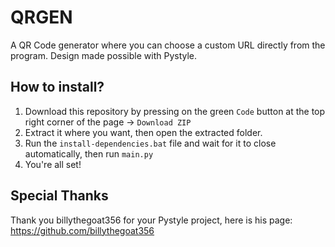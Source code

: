 # QRGEN
A QR Code generator where you can choose a custom URL directly from the program. Design made possible with Pystyle.
## How to install?
1. Download this repository by pressing on the green `Code` button at the top right corner of the page -> `Download ZIP`
2. Extract it where you want, then open the extracted folder.
3. Run the `install-dependencies.bat` file and wait for it to close automatically, then run `main.py`
4. You're all set!
## Special Thanks
Thank you billythegoat356 for your Pystyle project, here is his page: https://github.com/billythegoat356
